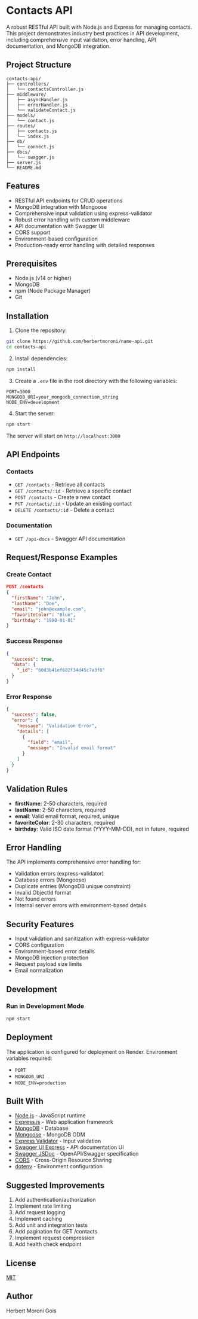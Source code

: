 # Contacts API

A robust RESTful API built with Node.js and Express for managing contacts. This project demonstrates industry best practices in API development, including comprehensive input validation, error handling, API documentation, and MongoDB integration.

## Project Structure

```
contacts-api/
├── controllers/
│   └── contactsController.js
├── middleware/
│   ├── asyncHandler.js
│   ├── errorHandler.js
│   └── validateContact.js
├── models/
│   └── contact.js
├── routes/
│   ├── contacts.js
│   └── index.js
├── db/
│   └── connect.js
├── docs/
│   └── swagger.js
├── server.js
└── README.md
```

## Features

- RESTful API endpoints for CRUD operations
- MongoDB integration with Mongoose
- Comprehensive input validation using express-validator
- Robust error handling with custom middleware
- API documentation with Swagger UI
- CORS support
- Environment-based configuration
- Production-ready error handling with detailed responses

## Prerequisites

- Node.js (v14 or higher)
- MongoDB
- npm (Node Package Manager)
- Git

## Installation

1. Clone the repository:
```bash
git clone https://github.com/herbertmoroni/name-api.git
cd contacts-api
```

2. Install dependencies:
```bash
npm install
```

3. Create a `.env` file in the root directory with the following variables:
```
PORT=3000
MONGODB_URI=your_mongodb_connection_string
NODE_ENV=development
```

4. Start the server:
```bash
npm start
```

The server will start on `http://localhost:3000`

## API Endpoints

### Contacts

- `GET /contacts` - Retrieve all contacts
- `GET /contacts/:id` - Retrieve a specific contact
- `POST /contacts` - Create a new contact
- `PUT /contacts/:id` - Update an existing contact
- `DELETE /contacts/:id` - Delete a contact

### Documentation
- `GET /api-docs` - Swagger API documentation

## Request/Response Examples

### Create Contact
```json
POST /contacts
{
  "firstName": "John",
  "lastName": "Doe",
  "email": "john@example.com",
  "favoriteColor": "Blue",
  "birthday": "1990-01-01"
}
```

### Success Response
```json
{
  "success": true,
  "data": {
    "_id": "60d3b41ef682f34d45c7a3f8"
  }
}
```

### Error Response
```json
{
  "success": false,
  "error": {
    "message": "Validation Error",
    "details": [
      {
        "field": "email",
        "message": "Invalid email format"
      }
    ]
  }
}
```

## Validation Rules

- **firstName**: 2-50 characters, required
- **lastName**: 2-50 characters, required
- **email**: Valid email format, required, unique
- **favoriteColor**: 2-30 characters, required
- **birthday**: Valid ISO date format (YYYY-MM-DD), not in future, required

## Error Handling

The API implements comprehensive error handling for:
- Validation errors (express-validator)
- Database errors (Mongoose)
- Duplicate entries (MongoDB unique constraint)
- Invalid ObjectId format
- Not found errors
- Internal server errors with environment-based details

## Security Features

- Input validation and sanitization with express-validator
- CORS configuration
- Environment-based error details
- MongoDB injection protection
- Request payload size limits
- Email normalization

## Development

### Run in Development Mode
```bash
npm start
```

## Deployment

The application is configured for deployment on Render. Environment variables required:
- `PORT`
- `MONGODB_URI`
- `NODE_ENV=production`

## Built With

- [Node.js](https://nodejs.org/) - JavaScript runtime
- [Express.js](https://expressjs.com/) - Web application framework
- [MongoDB](https://www.mongodb.com/) - Database
- [Mongoose](https://mongoosejs.com/) - MongoDB ODM
- [Express Validator](https://express-validator.github.io/) - Input validation
- [Swagger UI Express](https://www.npmjs.com/package/swagger-ui-express) - API documentation UI
- [Swagger JSDoc](https://www.npmjs.com/package/swagger-jsdoc) - OpenAPI/Swagger specification
- [CORS](https://www.npmjs.com/package/cors) - Cross-Origin Resource Sharing
- [dotenv](https://www.npmjs.com/package/dotenv) - Environment configuration

## Suggested Improvements

1. Add authentication/authorization
2. Implement rate limiting
3. Add request logging
4. Implement caching
5. Add unit and integration tests
6. Add pagination for GET /contacts
7. Implement request compression
8. Add health check endpoint

## License

[MIT](https://choosealicense.com/licenses/mit/)

## Author

Herbert Moroni Gois
